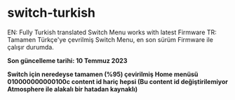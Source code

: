 # switch-turkish
EN: Fully Turkish translated Switch Menu works with latest Firmware
TR: Tamamen Türkçe'ye çevrilmiş Switch Menu, en son sürüm  Firmware ile çalışır durumda.

**Son güncelleme tarihi: 10 Temmuz 2023**

**Switch için neredeyse tamamen (%95) çevirilmiş Home menüsü
010000000000100c content id hariç hepsi (Bu content id değiştirilemiyor Atmosphere ile alakalı bir hatadan kaynaklı)**

